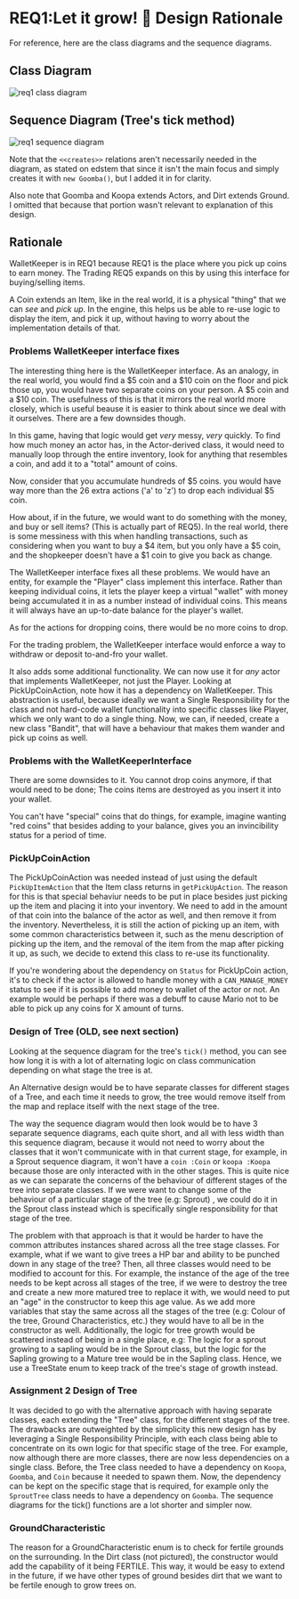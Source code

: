 # REQ1:Let it grow! :deciduous_tree: Design Rationale

For reference, here are the class diagrams and the sequence diagrams.

## Class Diagram

![req1 class diagram](./REQ1_class.png "REQ1 Class Diagram")

## Sequence Diagram (Tree's tick method)

![req1 sequence diagram](./REQ1_sequence.png "REQ1 Sequence Diagram")

Note that the `<<creates>>` relations aren't necessarily needed in the diagram,
as stated on edstem that since it isn't the main focus and simply creates it
with `new Goomba()`, but I added it in for clarity.

Also note that Goomba and Koopa extends Actors, and Dirt extends Ground. I
omitted that because that portion wasn't relevant to explanation of this
design.

## Rationale

WalletKeeper is in REQ1 because REQ1 is the place where you pick up coins to earn money. The Trading REQ5 expands on this
by using this interface for buying/selling items.

A Coin extends an Item, like in the real world, it is a physical "thing" that
we can _see_ and _pick up_. In the engine, this helps us be able to re-use logic to
display the item, and pick it up, without having to worry about the
implementation details of that.

### Problems WalletKeeper interface fixes

The interesting thing here is the WalletKeeper interface. As an analogy,
in the real world, you would find a $5 coin and a $10 coin on the floor and
pick those up, you would have two separate coins on your person. A $5 coin and
a $10 coin. The usefulness of this is that it mirrors the real world more
closely, which is useful beause it is easier to think about since we deal with
it ourselves. There are a few downsides though.

In this game, having that logic would get _very_ messy, _very_ quickly. To find
how much money an actor has, in the Actor-derived class, it would need to
manually loop through the entire inventory, look for anything that resembles a
coin, and add it to a "total" amount of coins.

Now, consider that you accumulate hundreds of $5 coins. you would have way more
than the 26 extra actions ('a' to 'z') to drop each individual $5 coin.

How about, if in the future, we would want to do something with the money, and
buy or sell items? (This is actually part of REQ5). In the real world, there is
some messiness with this when handling transactions, such as considering when
you want to buy a $4 item, but you only have a $5 coin, and the shopkeeper
doesn't have a $1 coin to give you back as change.

The WalletKeeper interface fixes all these problems. We would have an entity,
for example the "Player" class implement this interface. Rather than keeping
individual coins, it lets the player keep a virtual "wallet" with money
being accumulated it in as a number instead of individual coins. This means
it will always have an up-to-date balance for the player's wallet.

As for the actions for dropping coins, there would be no more coins to drop.

For the trading problem, the WalletKeeper interface would enforce
a way to withdraw or deposit to-and-fro your wallet.

It also adds some additional functionality. We can now use it for _any_ actor
that implements WalletKeeper, not just the Player. Looking at PickUpCoinAction,
note how it has a dependency on WalletKeeper. This
abstraction is useful, because ideally we want a Single Responsibility for the
class and not hard-code wallet functionality into specific classes like Player,
which we only want to do a single thing. Now, we can, if needed, create a new
class "Bandit", that will have a behaviour that makes them wander and pick up coins
as well.

### Problems with the WalletKeeperInterface

There are some downsides to it. You cannot drop coins anymore, if that would
need to be done; The coins items are destroyed as you insert it into your wallet.

You can't have "special" coins that do things, for example, imagine wanting "red coins"
that besides adding to your balance, gives you an invincibility status
for a period of time.

### PickUpCoinAction

The PickUpCoinAction was needed instead of just using the default
`PickUpItemAction` that the Item class returns in `getPickUpAction`.
The reason for this is that special behaviur needs to be put in place besides
just picking up the item and placing it into your inventory. We need to add in
the amount of that coin into the balance of the actor as well, and then remove
it from the inventory. Nevertheless, it is still the action of picking up an
item, with some common characteristics between it, such as the menu description
of picking up the item, and the removal of the item from the map after picking
it up, as such, we decide to extend this class to re-use its functionality.

If you're wondering about the dependency on `Status` for PickUpCoin action,
it's to check if the actor is allowed to handle money with a `CAN_MANAGE_MONEY`
status to see if it is possible to add money to wallet of the actor or not. An
example would be perhaps if there was a debuff to cause Mario not to be able to
pick up any coins for X amount of turns.

### Design of Tree (OLD, see next section)

Looking at the sequence diagram for the tree's `tick()` method, you can see how
long it is with a lot of alternating logic on class communication depending on what
stage the tree is at.

An Alternative design would be to have separate classes for different stages of
a Tree, and each time it needs to grow, the tree would remove itself from the
map and replace itself with the next stage of the tree.

The way the sequence diagram would then look would be to have 3
separate sequence diagrams, each quite short, and all with less width than this
sequence diagram, because it would not need to worry about the classes that it
won't communicate with in that current stage, for example, in a Sprout sequence
diagram, it won't have a `coin :Coin` or `koopa :Koopa` because those are only
interacted with in the other stages. This is quite nice as we can separate the
concerns of the behaviour of different stages of the tree into separate
classes. If we were want to change some of the behaviour of a particular stage
of the tree (e.g: Sprout) , we could do it in the Sprout class instead which is specifically
single responsibility for that stage of the tree.

The problem with that approach is that it would be harder to have the common
attributes instances shared across all the tree stage classes. For example, what if we
want to give trees a HP bar and ability to be punched down in any stage of the
tree? Then, all three classes would need to be modified to account for this. For example, 
the instance of the age of the tree needs to be kept across all stages of the tree, if we were to destroy the tree and
create a new more matured tree to replace it with, we would need to put an "age" in the constructor to keep this age value.
As we add more variables that stay the same across all the stages of the tree (e.g: Colour of the tree, Ground Characteristics,
etc.) they would have to all be in the constructor as well. Additionally, the logic for tree growth would be scattered
instead of being in a single place, e.g: The logic for a sprout growing to a sapling would be in the Sprout class, 
but the logic for the Sapling growing to a Mature tree would be in the Sapling class. 
Hence, we use a TreeState enum to keep track of the tree's stage of growth
instead.

### Assignment 2 Design of Tree
It was decided to go with the alternative approach with having separate classes, each extending the "Tree"  class,
for the different stages of the tree. The drawbacks are outweighted by the simplicity this new design has by
leveraging a Single Responsibility Principle, with each class being able to concentrate on its own logic for that 
specific stage of the tree. For example, now although there are more classes, there are now less dependencies on a single
class. Before, the Tree class needed to have a dependency on `Koopa`, `Goomba`, and `Coin` because it needed to spawn them.
Now, the dependency can be kept on the specific stage that is required, for example only the `SproutTree` class needs
to have a dependency on `Goomba`. The sequence diagrams for the tick() functions are a lot shorter and simpler now.

### GroundCharacteristic
The reason for a GroundCharacteristic enum is to check for fertile grounds
on the surrounding. In the Dirt class (not pictured), the constructor would
add the capability of it being FERTILE. This way, it would be easy to extend in
the future, if we have other types of ground besides dirt that we want to be
fertile enough to grow trees on.
